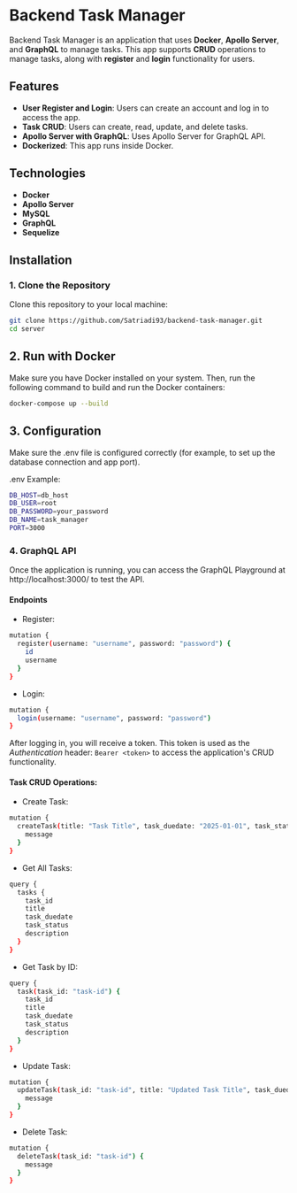 # Backend Task Manager

Backend Task Manager is an application that uses **Docker**, **Apollo Server**, and **GraphQL** to manage tasks. This app supports **CRUD** operations to manage tasks, along with **register** and **login** functionality for users.

## Features

- **User Register and Login**: Users can create an account and log in to access the app.
- **Task CRUD**: Users can create, read, update, and delete tasks.
- **Apollo Server with GraphQL**: Uses Apollo Server for GraphQL API.
- **Dockerized**: This app runs inside Docker.

## Technologies

- **Docker**
- **Apollo Server**
- **MySQL**
- **GraphQL**
- **Sequelize**

## Installation

### 1. Clone the Repository

Clone this repository to your local machine:

```bash
git clone https://github.com/Satriadi93/backend-task-manager.git
cd server
```
## 2. Run with Docker
Make sure you have Docker installed on your system. Then, run the following command to build and run the Docker containers:

```bash
docker-compose up --build
```
## 3. Configuration
Make sure the .env file is configured correctly (for example, to set up the database connection and app port).

.env Example:

```bash
DB_HOST=db_host
DB_USER=root
DB_PASSWORD=your_password
DB_NAME=task_manager
PORT=3000
```

### 4. GraphQL API
Once the application is running, you can access the GraphQL Playground at http://localhost:3000/ to test the API.

#### Endpoints
* Register:
```bash
mutation {
  register(username: "username", password: "password") {
    id
    username
  }
}
```
* Login:
```bash
mutation {
  login(username: "username", password: "password")
}
```
After logging in, you will receive a token. This token is used as the *Authentication* header: `Bearer <token>` to access the application's CRUD functionality.
#### Task CRUD Operations:
* Create Task:
```bash
mutation {
  createTask(title: "Task Title", task_duedate: "2025-01-01", task_status: "Pending", description: "Task Description") {
    message
  }
}
```
* Get All Tasks:
```bash
query {
  tasks {
    task_id
    title
    task_duedate
    task_status
    description
  }
}
```
* Get Task by ID:
```bash
query {
  task(task_id: "task-id") {
    task_id
    title
    task_duedate
    task_status
    description
  }
}
```
* Update Task:
```bash
mutation {
  updateTask(task_id: "task-id", title: "Updated Task Title", task_duedate: "2025-02-01", task_status: "In Progress", description: "Updated Description") {
    message
  }
}
```
* Delete Task:
```bash
mutation {
  deleteTask(task_id: "task-id") {
    message
  }
}
```



